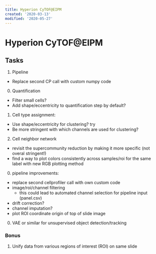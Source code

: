 ```yaml
---
title: Hyperion CyTOF@EIPM
created: '2020-03-13'
modified: '2020-05-27'
---
```


# Hyperion CyTOF@EIPM


## Tasks

1. Pipeline
  - Replace second CP call with custom numpy code
0. Quantification
  - Filter small cells?
  - Add shape/eccentricity to quantification step by default?
1. Cell type assignment:
  - Use shape/eccentricity for clustering? try
  - Be more stringent with which channels are used for clustering?
2. Cell neighbor network
  - revisit the supercommunity reduction by making it more specific (not overal stringent!)
  - find a way to plot colors consistently across samples/roi for the same label with new RGB plotting method

0. pipeline improvements:
  - replace second cellprofiler call with own custom code
  - image/roi/channel filtering
    - this could lead to automated channel selection for pipeline input (panel.csv)
  - drift correction?
  - channel imputation?
  - plot ROI coordinate origin of top of slide image

0. VAE or similar for unsupervised object detection/tracking

### Bonus

1. Unify data from various regions of interest (ROI) on same slide
